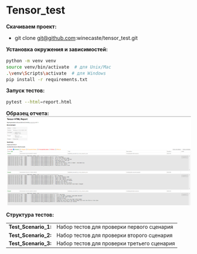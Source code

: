 # Tensor_test


**Скачиваем проект:**

* git clone git@github.com:winecaste/tensor_test.git

**Установка окружения и зависимостей:**

```bash
python -m venv venv
source venv/bin/activate  # для Unix/Mac
.\venv\Scripts\activate  # для Windows
pip install -r requirements.txt
```

**Запуск тестов:**

```bash
pytest --html=report.html
```
**Образец отчета:**
![Видеопрезентация](https://github.com/winecaste/tensor_test/blob/main/Report.png)

**Структура тестов:**

|||
|------------|------------|
|**Test_Scenario_1:**| Набор тестов для проверки первого сценария|
|**Test_Scenario_2:**| Набор тестов для проверки второго сценария|
|**Test_Scenario_3:**| Набор тестов для проверки третьего сценария|




